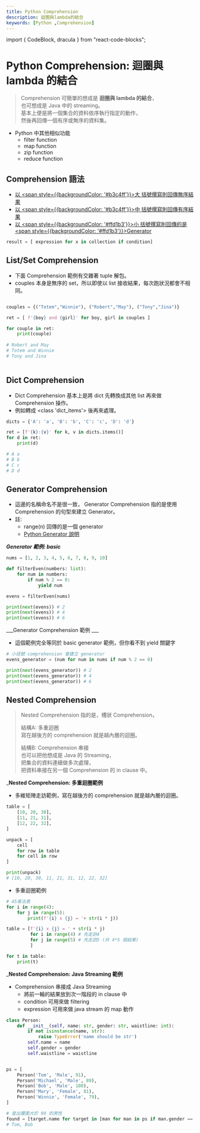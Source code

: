 ```yaml
---
title: Python Comprehension
description: 迴圈與lambda的結合
keywords: [Python ,Comprehension]
---
```

import { CodeBlock, dracula  } from "react-code-blocks";


# Python Comprehension: 迴圈與 lambda 的結合

> 
> Comprehension 可簡單的想成是 __迴圈與 lambda 的結合__，  
> 也可想成是 Java 中的 streaming。  
> 基本上便是將一個集合的資料依序執行指定的動作，    
> 然後再回傳一個有序或無序的資料集。    
>
 
* Python 中其他相似功能
    * filter function
    * map function
    * zip function
    * reduce function

## Comprehension 語法
* [以 <span style={{backgroundColor: '#b3c4ff'}}>大</span> 括號撰寫則回傳無序結果](#list_comp)
* [以 <span style={{backgroundColor: '#b3c4ff'}}>中</span> 括號撰寫則回傳有序結果](#list_comp)
* [以 <span style={{backgroundColor: '#ffd1b3'}}>小</span> 括號撰寫則回傳的是 <span style={{backgroundColor: '#ffd1b3'}}>Generator</span>](#generator_comprehension)
 
 
```python
result = [ expression for x in collection if condition]
```

## <span id='list_comp'>List/Set Comprehension</span>

* 下面 Comprehension 範例有交雜著 tuple 解包。 
* couples 本身是無序的 set，所以即使以 list 接收結果，每次跑狀況都會不相同。

```python

couples = {("Totem","Winnie"), ("Robert","May"), ("Tony","Jina")}

ret = [ f'{boy} and {girl}' for boy, girl in couples ]

for couple in ret:
    print(couple)
    
# Robert and May
# Totem and Winnie
# Tony and Jina
    
```

## Dict Comprehension

* Dict  Comprehension 基本上是將 dict 先轉換成其他 list 再來做 Comprehension 操作。  
* 例如轉成 \<class 'dict_items'\> 後再來處理。  

```python
dicts = {'A': 'a', 'B': 'b', 'C': 'c', 'D': 'd'}

ret = [f'{k}:{v}' for k, v in dicts.items()]
for d in ret:
    print(d)

# A a
# B b
# C c
# D d
```

## <span id='generator_comprehension'>Generator Comprehension</span>

* 這邊的名稱命名不是很一致， Generator Comprehension 指的是使用 Comprehension 的句型來建立 Generator。
* 註: 
    * range(n) 回傳的是一個 generator 
    * [Python Generator 說明](./Advanced/Python_2_Generator)

___Generator 範例: basic___

```python
nums = [1, 2, 3, 4, 5, 6, 7, 8, 9, 10]

def filterEven(numbers: list):
    for num in numbers:
        if num % 2 == 0:
            yield num

evens = filterEven(nums)

print(next(evens)) # 2
print(next(evens)) # 4
print(next(evens)) # 6
```

___Generator Comprehension 範例 ___

* 這個範例完全等同於 basic generator 範例，但你看不到 yield 關鍵字

```python
# 小括號 comprehension 會建立 generator
evens_generator = (num for num in nums if num % 2 == 0)

print(next(evens_generator)) # 2
print(next(evens_generator)) # 4
print(next(evens_generator)) # 6
```


## Nested Comprehension
> 
> Nested Comprehension 指的是，槽狀 Comprehension，  
> 
> 結構A: 多重迴圈  
> 寫在越後方的 comprehension 就是越內層的迴圈。  
> 
> 
> 結構B: Comprehension 串接  
> 也可以把他想成是 Java 的 Streaming，  
> 把集合的資料連續做多次處理，  
> 把資料串接在另一個 Comprehension 的 in clause 中。    
> 


___Nested Comprehension: 多重迴圈範例__

* 多維矩陣走訪範例，寫在越後方的 comprehension 就是越內層的迴圈。

```python
table = [
    [10, 20, 30],
    [11, 21, 31],
    [12, 22, 32],
]

unpack = [
    cell 
    for row in table
    for cell in row
]

print(unpack)
# [10, 20, 30, 11, 21, 31, 12, 22, 32]

```

* 多重迴圈範例

```python
# 45乘法表
for i in range(4):
    for j in range(5):
        print(f'{i} x {j} = '+ str(i * j))

table = [f'{i} x {j} = ' + str(i * j)
         for i in range(4) # 先走訪4
         for j in range(5) # 先走訪5 (共 4*5 個結果)
         ]

for t in table:
    print(t)
```

___Nested Comprehension: Java Streaming 範例__

* Comprehension 串接成 Java Streaming 
    * 將前一輪的結果放到次一階段的 in clause 中 
    * condition 可用來做 filtering 
    * expression 可用來做 java stream 的 map 動作 

```python
class Person:
    def __init__(self, name: str, gender: str, waistline: int):
        if not isinstance(name, str):
            raise TypeError('name should be str')
        self.name = name
        self.gender = gender
        self.waistline = waistline


ps = [
    Person('Tom', 'Male', 91),
    Person('Michael', 'Male', 89),
    Person('Bob', 'Male', 100),
    Person('Mary', 'Female', 81),
    Person('Winnie', 'Female', 79),
]

# 查出腰圍大於 90 的男性
found = [target.name for target in [man for man in ps if man.gender == 'Male'] if target.waistline > 90]
# Tom, Bob

```